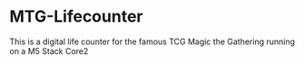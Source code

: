# MTG-Lifecounter
This is a digital life counter for the famous TCG Magic the Gathering running on a M5 Stack Core2
